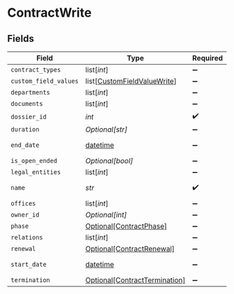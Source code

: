 # ContractWrite


## Fields

| Field                                                                        | Type                                                                         | Required                                                                     | Description                                                                  | Example                                                                      |
| ---------------------------------------------------------------------------- | ---------------------------------------------------------------------------- | ---------------------------------------------------------------------------- | ---------------------------------------------------------------------------- | ---------------------------------------------------------------------------- |
| `contract_types`                                                             | list[*int*]                                                                  | :heavy_minus_sign:                                                           | N/A                                                                          | 1,2                                                                          |
| `custom_field_values`                                                        | list[[CustomFieldValueWrite](../../models/shared/customfieldvaluewrite.md)]  | :heavy_minus_sign:                                                           | N/A                                                                          |                                                                              |
| `departments`                                                                | list[*int*]                                                                  | :heavy_minus_sign:                                                           | N/A                                                                          | 1,2                                                                          |
| `documents`                                                                  | list[*int*]                                                                  | :heavy_minus_sign:                                                           | N/A                                                                          | 1                                                                            |
| `dossier_id`                                                                 | *int*                                                                        | :heavy_check_mark:                                                           | N/A                                                                          | 1                                                                            |
| `duration`                                                                   | *Optional[str]*                                                              | :heavy_minus_sign:                                                           | N/A                                                                          | P1Y                                                                          |
| `end_date`                                                                   | [datetime](https://docs.python.org/3/library/datetime.html#datetime-objects) | :heavy_minus_sign:                                                           | N/A                                                                          | 2021-12-31                                                                   |
| `is_open_ended`                                                              | *Optional[bool]*                                                             | :heavy_minus_sign:                                                           | N/A                                                                          |                                                                              |
| `legal_entities`                                                             | list[*int*]                                                                  | :heavy_minus_sign:                                                           | N/A                                                                          | 1,2                                                                          |
| `name`                                                                       | *str*                                                                        | :heavy_check_mark:                                                           | N/A                                                                          | Partnership agreement                                                        |
| `offices`                                                                    | list[*int*]                                                                  | :heavy_minus_sign:                                                           | N/A                                                                          | 1,2                                                                          |
| `owner_id`                                                                   | *Optional[int]*                                                              | :heavy_minus_sign:                                                           | N/A                                                                          | 1                                                                            |
| `phase`                                                                      | [Optional[ContractPhase]](../../models/shared/contractphase.md)              | :heavy_minus_sign:                                                           | N/A                                                                          | ongoing                                                                      |
| `relations`                                                                  | list[*int*]                                                                  | :heavy_minus_sign:                                                           | N/A                                                                          | 1,2                                                                          |
| `renewal`                                                                    | [Optional[ContractRenewal]](../../models/shared/contractrenewal.md)          | :heavy_minus_sign:                                                           | N/A                                                                          |                                                                              |
| `start_date`                                                                 | [datetime](https://docs.python.org/3/library/datetime.html#datetime-objects) | :heavy_minus_sign:                                                           | N/A                                                                          | 2021-01-01                                                                   |
| `termination`                                                                | [Optional[ContractTermination]](../../models/shared/contracttermination.md)  | :heavy_minus_sign:                                                           | N/A                                                                          |                                                                              |